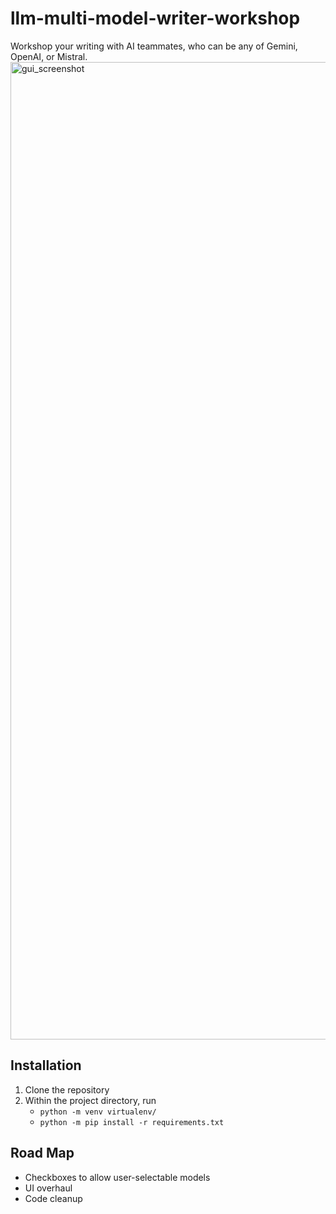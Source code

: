 # llm-multi-model-writer-workshop
Workshop your writing with AI teammates, who can be any of Gemini, OpenAI, or Mistral.
<img width="1564" alt="gui_screenshot" src="https://github.com/jrrobison1/llm-multi-model-writer-workshop/assets/157397847/407da68a-7b20-4ad5-a77d-bdf592d2457f">



## Installation
1. Clone the repository
2. Within the project directory, run
   - `python -m venv virtualenv/`
   - `python -m pip install -r requirements.txt`


## Road Map
- Checkboxes to allow user-selectable models
- UI overhaul
- Code cleanup
